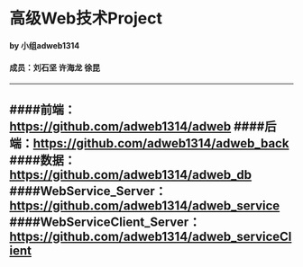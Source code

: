 # 高级Web技术Project

#### by 小组adweb1314
#### 成员：刘石坚 许海龙 徐昆
----
####前端：https://github.com/adweb1314/adweb
####后端：https://github.com/adweb1314/adweb_back
####数据：https://github.com/adweb1314/adweb_db
####WebService_Server：https://github.com/adweb1314/adweb_service
####WebServiceClient_Server：https://github.com/adweb1314/adweb_serviceClient
----
